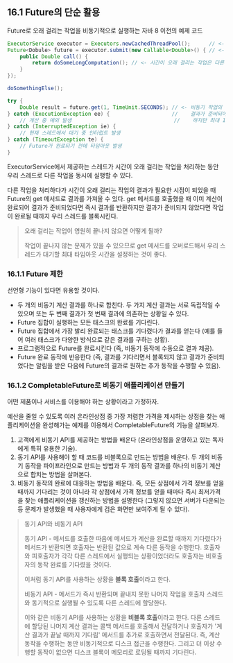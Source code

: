 ## 16.1 Future의 단순 활용
Future로 오래 걸리는 작업을 비동기적으로 실행하는 자바 8 이전의 예제 코드
```java
ExecutorService executor = Executors.newCachedThreadPool();      // <- 스레드 풀에 태스크를 제출하려면 ExecutorService를 만들어야 한다.
Future<Dobule> future = executor.submit(new Callable<Double>() { // <- Callable을 ExecutorService로 제출한다.
    public Double call() {
        return doSomeLongComputation(); // <- 시간이 오래 걸리는 작업은 다른 스레드에서 비동기적으로 실행한다.
    }
});

doSomethingElse();

try {
    Double result = future.get(1, TimeUnit.SECONDS); // <- 비동기 작업의 결과를 가져온다.
} catch (ExecutionException ee) {                    //    결과가 준비되어 있지 않으면 호출 스레드가 블록된다.
    // 계산 중 예외 발생                                 //    하지만 최대 1초까지만 기다린다.
} catch (InterruptedException ie) {
    // 현재 스레드에서 대기 중 인터럽트 발생
} catch (TimeoutException te) {
    // Future가 완료되기 전에 타임아웃 발생
}
```

ExecutorService에서 제공하는 스레드가 시간이 오래 걸리는 작업을 처리하는 동안 우리 스레드로 다른 작업을 동시에 실행할 수 있다.

다른 작업을 처리하다가 시간이 오래 걸리는 작업의 결과가 필요한 시점이 되었을 때 Future의 get 메서드로 결과를 가져올 수 있다.
get 메서드를 호출했을 때 이미 계산이 완료되어 결과가 준비되었다면 즉시 결과를 반환하지만 결과가 준비되지 않았다면 작업이 완료될 때까지 우리 스레드를 블록시킨다.
> 오래 걸리는 작업이 영원히 끝나지 않으면 어떻게 될까?
> 
> 작업이 끝나지 않는 문제가 있을 수 있으므로 get 메서드를 오버로드해서 우리 스레드가 대기할 최대 타임아웃 시간을 설정하는 것이 좋다.

### 16.1.1 Future 제한
선언형 기능이 있다면 유용할 것이다.
- 두 개의 비동기 계산 결과를 하나로 합친다. 두 가지 계산 결과는 서로 독립적일 수 있으며 또는 두 번째 결과가 첫 번째 결과에 의존하는 상황일 수 있다.
- Future 집합이 실행하는 모든 태스크의 완료를 기다린다.
- Future 집합에서 가장 발리 완료되는 태스크를 기다렸다가 결과를 얻는다 (예를 들어 여러 태스크가 다양한 방식으로 같은 결과를 구하는 상황).
- 프로그램적으로 Future를 완료시킨다 (즉, 비동기 동작에 수동으로 결과 제공).
- Future 완료 동작에 반응한다 (즉, 결과를 기다리면서 블록되지 않고 결과가 준비되었다는 알림을 받은 다음에 Future의 결과로 원하는 추가 동작을 수행할 수 있음).

### 16.1.2 CompletableFuture로 비동기 애플리케이션 만들기
어떤 제품이나 서비스를 이용해야 하는 상황이라고 가정하자.

예산을 줄일 수 있도록 여러 온라인상점 중 가장 저렴한 가격을 제시하는 상점을 찾는 애플리케이션을 완성해가는 예제를 이용해서 CompletableFuture의 기능을 살펴보자.
1. 고객에게 비동기 API를 제공하는 방법을 배운다 (온라인상점을 운영하고 있는 독자에게 특히 유용한 기술).
2. 동기 API를 사용해야 할 때 코드를 비블록으로 만드는 방법을 배운다. 두 개의 비동기 동작을 파이프라인으로 만드는 방법과 두 개의 동작 결과를 하나의 비동기 계산으로 합치는 방법을 살펴본다.
3. 비동기 동작의 완료에 대응하는 방법을 배운다. 즉, 모든 상점에서 가격 정보를 얻을 때까지 기다리는 것이 아니라 각 상점에서 가격 정보를 얻을 때마다 즉시 최저가격을 찾는 애플리케이션을 갱신하는 방법을 설명한다 (그렇지 않으면 서버가 다운되는 등 문제가 발생했을 때 사용자에게 검은 화면만 보여주게 될 수 있다).

> 동기 API와 비동기 API
> 
> 동기 API - 메서드를 호출한 따음에 메서드가 계산을 완료할 때까지 기다렸다가 메서드가 반환되면 호출자는 반환된 값으로 계속 다른 동작을 수행한다.
> 호출자와 피호출자가 각각 다른 스레드에서 실행되는 상황이었더라도 호출자는 비호출자의 동작 완료를 기다렸을 것이다.
> 
> 이처럼 동기 API를 사용하는 상황을 **블록 호출**이라고 한다.
> 
> 비동기 API - 메서드가 즉시 반환되며 끝내지 못한 나머지 작업을 호출자 스레드와 동기적으로 실행될 수 있도록 다른 스레드에 할당한다.
> 
> 이와 같은 비동기 API를 사용하는 상황을 **비블록 호출**이라고 한다.
> 다른 스레드에 할당된 나머지 계산 결과는 콜백 메서드를 호출해서 전달하거나 호출자가 '계산 결과가 끝날 때까지 기다림' 메서드를 추가로 호출하면서 전달된다.
> 즉, 계산 동작을 수행하는 동안 비동기적으로 디스크 접근을 수행한다. 그리고 더 이상 수행할 동작이 없으면 디스크 블록이 메모리로 로딩될 때까지 기다린다.